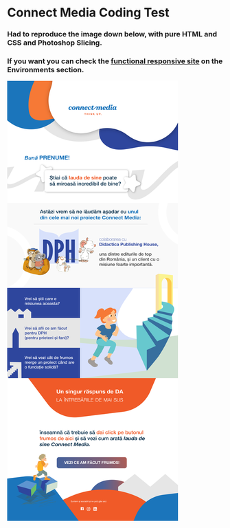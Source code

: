 # Connect Media Coding Test

### Had to reproduce the image down below, with pure HTML and CSS and Photoshop Slicing.

### If you want you can check the [functional responsive site](https://brittleru.github.io/connect-media-test/) on the Environments section.

![newsletter](https://github.com/brittleru/connect-media-test/blob/main/img/NL1-CM-Septembrie-01.png?raw=true)
